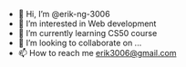 - 👋 Hi, I’m @erik-ng-3006
- 👀 I’m interested in Web development
- 🌱 I’m currently learning CS50 course
- 💞️ I’m looking to collaborate on ...
- 📫 How to reach me erik3006@gmail.com

<!---
erik-ng-3006/erik-ng-3006 is a ✨ special ✨ repository because its `README.md` (this file) appears on your GitHub profile.
You can click the Preview link to take a look at your changes.
--->

